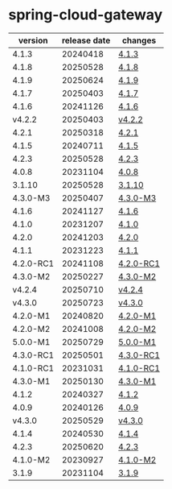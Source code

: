 # spring-cloud-gateway	


|version|release date|changes|
|---|---|---|
|4.1.3|20240418|[4.1.3](./4.1.3-20240418.md)|
|4.1.8|20250528|[4.1.8](./4.1.8-20250528.md)|
|4.1.9|20250624|[4.1.9](./4.1.9-20250624.md)|
|4.1.7|20250403|[4.1.7](./4.1.7-20250403.md)|
|4.1.6|20241126|[4.1.6](./4.1.6-20241126.md)|
|v4.2.2|20250403|[v4.2.2](./v4.2.2-20250403.md)|
|4.2.1|20250318|[4.2.1](./4.2.1-20250318.md)|
|4.1.5|20240711|[4.1.5](./4.1.5-20240711.md)|
|4.2.3|20250528|[4.2.3](./4.2.3-20250528.md)|
|4.0.8|20231104|[4.0.8](./4.0.8-20231104.md)|
|3.1.10|20250528|[3.1.10](./3.1.10-20250528.md)|
|4.3.0-M3|20250407|[4.3.0-M3](./4.3.0-M3-20250407.md)|
|4.1.6|20241127|[4.1.6](./4.1.6-20241127.md)|
|4.1.0|20231207|[4.1.0](./4.1.0-20231207.md)|
|4.2.0|20241203|[4.2.0](./4.2.0-20241203.md)|
|4.1.1|20231223|[4.1.1](./4.1.1-20231223.md)|
|4.2.0-RC1|20241108|[4.2.0-RC1](./4.2.0-RC1-20241108.md)|
|4.3.0-M2|20250227|[4.3.0-M2](./4.3.0-M2-20250227.md)|
|v4.2.4|20250710|[v4.2.4](./v4.2.4-20250710.md)|
|v4.3.0|20250723|[v4.3.0](./v4.3.0-20250723.md)|
|4.2.0-M1|20240820|[4.2.0-M1](./4.2.0-M1-20240820.md)|
|4.2.0-M2|20241008|[4.2.0-M2](./4.2.0-M2-20241008.md)|
|5.0.0-M1|20250729|[5.0.0-M1](./5.0.0-M1-20250729.md)|
|4.3.0-RC1|20250501|[4.3.0-RC1](./4.3.0-RC1-20250501.md)|
|4.1.0-RC1|20231031|[4.1.0-RC1](./4.1.0-RC1-20231031.md)|
|4.3.0-M1|20250130|[4.3.0-M1](./4.3.0-M1-20250130.md)|
|4.1.2|20240327|[4.1.2](./4.1.2-20240327.md)|
|4.0.9|20240126|[4.0.9](./4.0.9-20240126.md)|
|v4.3.0|20250529|[v4.3.0](./v4.3.0-20250529.md)|
|4.1.4|20240530|[4.1.4](./4.1.4-20240530.md)|
|4.2.3|20250620|[4.2.3](./4.2.3-20250620.md)|
|4.1.0-M2|20230927|[4.1.0-M2](./4.1.0-M2-20230927.md)|
|3.1.9|20231104|[3.1.9](./3.1.9-20231104.md)|
